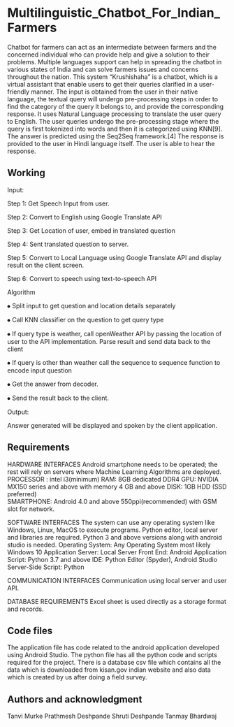 # Multilinguistic_Chatbot_For_Indian_Farmers

Chatbot for farmers can act as an intermediate between farmers and the concerned individual who can provide help and give a solution to their problems. Multiple languages support can help in spreading the chatbot in various states of India and can solve farmers issues and concerns throughout the nation.
This system “Krushishaha” is a chatbot, which is a virtual assistant that enable users to get their queries clarified in a user-friendly manner. The input is obtained from the user in their native language, the textual query will undergo pre-processing steps in order to find the category of the query it belongs to, and provide the corresponding response. It uses Natural Language processing to translate the user query to English. The user queries undergo the pre-processing stage where the query is first tokenized into words and then it is categorized using KNN[9]. The answer is predicted using the Seq2Seq framework.[4] The response is provided to the user in Hindi language itself. The user is able to hear the response.

## Working
Input:

Step 1: Get Speech Input from user. 

Step 2: Convert to English using Google Translate API

Step 3: Get Location of user, embed in translated question 

Step 4: Sent translated question to server. 

Step 5: Convert to Local Language using Google Translate API and display result on the client screen.

Step 6: Convert to speech using text-to-speech API



Algorithm


⦁	Split input to get question and location details separately

⦁	Call KNN classifier on the question to get query type


⦁	If query type is weather, call openWeather API by passing the location of user to the API implementation. Parse result and send data back to the client

⦁	If query is other than weather call the sequence to sequence function to    encode input question

⦁	Get the answer from decoder.

⦁	Send the result back to the client.

Output:

 Answer generated will be displayed and spoken by the client application.
 
 ## Requirements
 HARDWARE INTERFACES
Android smartphone needs to be operated; the rest will rely on servers where
Machine Learning Algorithms are deployed.
PROCESSOR : 	 intel i3(minimum)
      RAM:         8GB dedicated DDR4 
      GPU:	 NVIDIA MX150 series and above with memory 4 GB and above 
      DISK:        1GB HDD (SSD preferred)	
      SMARTPHONE: 	Android 4.0 and above 
                                                550ppi(recommended) with GSM slot for network.


SOFTWARE INTERFACES
 The system can use any operating system like Windows, Linux, MacOS to execute programs. Python editor, local server and libraries are required. Python 3 and above versions along with android studio is needed.
 Operating System: Any Operating System most likely Windows 10
      Application Server: Local Server
      Front End: Android Application
      Script: Python 3.7 and above
      IDE: Python Editor (Spyder), Android Studio
      Server-Side Script: Python

COMMUNICATION INTERFACES
 Communication using local server and user API.
 
 DATABASE REQUIREMENTS
 Excel sheet is used directly as a storage format and records.

## Code files
The application file has code related to the android application developed using Android Studio.
The python file has all the python code and scripts required for the project. There is a database csv file which contains all the data which is downloaded from kisan.gov indian website and also data which is created by us after doing a field survey. 

## Authors and acknowledgment
Tanvi Murke
 Prathmesh Deshpande
 Shruti Deshpande
 Tanmay Bhardwaj

